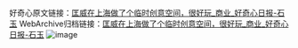 好奇心原文链接：[匡威在上海做了个临时创意空间，很好玩_商业_好奇心日报-石玉](https://www.qdaily.com/articles/6136.html)
WebArchive归档链接：[匡威在上海做了个临时创意空间，很好玩_商业_好奇心日报-石玉](http://web.archive.org/web/20170728141319/http://www.qdaily.com/articles/6136.html)
![image](http://ww3.sinaimg.cn/large/007d5XDply1g3w9lp6k87j30u05vye81)
